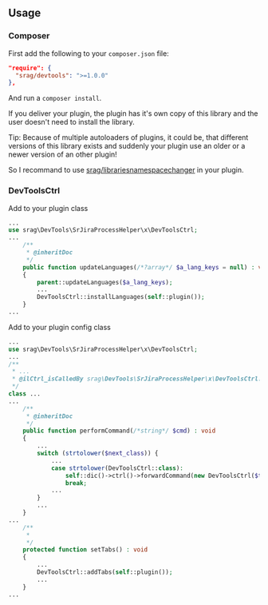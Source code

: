 ## Usage

### Composer

First add the following to your `composer.json` file:

```json
"require": {
  "srag/devtools": ">=1.0.0"
},
```

And run a `composer install`.

If you deliver your plugin, the plugin has it's own copy of this library and the user doesn't need to install the library.

Tip: Because of multiple autoloaders of plugins, it could be, that different versions of this library exists and suddenly your plugin use an older or a newer version of an other plugin!

So I recommand to use [srag/librariesnamespacechanger](https://packagist.org/packages/srag/librariesnamespacechanger) in your plugin.

### DevToolsCtrl

Add to your plugin class

```php
...
use srag\DevTools\SrJiraProcessHelper\x\DevToolsCtrl;
...
    /**
     * @inheritDoc
     */
    public function updateLanguages(/*?array*/ $a_lang_keys = null) : void
    {
        parent::updateLanguages($a_lang_keys);
        ...
        DevToolsCtrl::installLanguages(self::plugin());
    }
...
```

Add to your plugin config class

```php
...
use srag\DevTools\SrJiraProcessHelper\x\DevToolsCtrl;
...
/**
 * ...
 * @ilCtrl_isCalledBy srag\DevTools\SrJiraProcessHelper\x\DevToolsCtrl: ilXConfigGUI
 */
class ...
...
    /**
     * @inheritDoc
     */
    public function performCommand(/*string*/ $cmd) : void
    {
        ...
        switch (strtolower($next_class)) {
            ...
            case strtolower(DevToolsCtrl::class):
                self::dic()->ctrl()->forwardCommand(new DevToolsCtrl($this, self::plugin()));
                break;
            ...
        }
        ...
    }
...
    /**
     *
     */
    protected function setTabs() : void
    {
        ...
        DevToolsCtrl::addTabs(self::plugin());
        ...
    }
...
```

